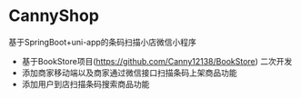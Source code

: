 # CannyShop
基于SpringBoot+uni-app的条码扫描小店微信小程序
- 基于BookStore项目(https://github.com/Canny12138/BookStore) 二次开发
- 添加商家移动端以及商家通过微信接口扫描条码上架商品功能
- 添加用户到店扫描条码搜索商品功能
